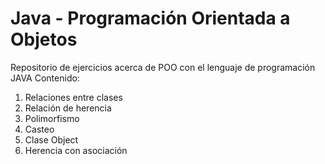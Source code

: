 # Java - Programación Orientada a Objetos
Repositorio de ejercicios acerca de POO con el lenguaje de programación JAVA
Contenido:
1. Relaciones entre clases
2. Relación de herencia
3. Polimorfismo
4. Casteo
5. Clase Object
6. Herencia con asociación
